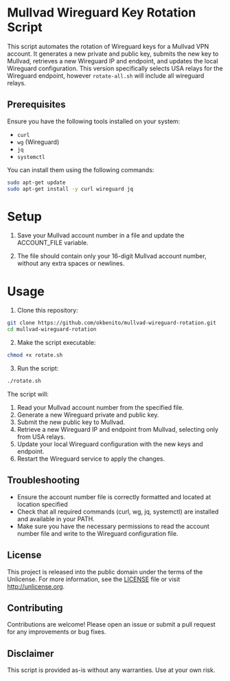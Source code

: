 # Mullvad Wireguard Key Rotation Script

This script automates the rotation of Wireguard keys for a Mullvad VPN account. It generates a new private and public key, submits the new key to Mullvad, retrieves a new Wireguard IP and endpoint, and updates the local Wireguard configuration. This version specifically selects USA relays for the Wireguard endpoint, however `rotate-all.sh` will include all wireguard relays.

## Prerequisites

Ensure you have the following tools installed on your system:

- `curl`
- `wg` (Wireguard)
- `jq`
- `systemctl`

You can install them using the following commands:

```bash
sudo apt-get update
sudo apt-get install -y curl wireguard jq
```

# Setup

1. Save your Mullvad account number in a file and update the ACCOUNT_FILE variable.

2. The file should contain only your 16-digit Mullvad account number, without any extra spaces or newlines.

# Usage

1. Clone this repository:

```bash
git clone https://github.com/okbenito/mullvad-wireguard-rotation.git
cd mullvad-wireguard-rotation
```

2. Make the script executable:

```bash
chmod +x rotate.sh
```

3. Run the script:

```bash
./rotate.sh
```

The script will:

1. Read your Mullvad account number from the specified file.
2. Generate a new Wireguard private and public key.
3. Submit the new public key to Mullvad.
4. Retrieve a new Wireguard IP and endpoint from Mullvad, selecting only from USA relays.
5. Update your local Wireguard configuration with the new keys and endpoint.
6. Restart the Wireguard service to apply the changes.

## Troubleshooting

- Ensure the account number file is correctly formatted and located at location specified
- Check that all required commands (curl, wg, jq, systemctl) are installed and available in your PATH.
- Make sure you have the necessary permissions to read the account number file and write to the Wireguard configuration file.

## License

This project is released into the public domain under the terms of the Unlicense. For more information, see the [LICENSE](LICENSE) file or visit <http://unlicense.org>.

## Contributing

Contributions are welcome! Please open an issue or submit a pull request for any improvements or bug fixes.

## Disclaimer

This script is provided as-is without any warranties. Use at your own risk.
